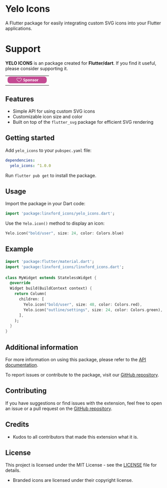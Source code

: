 # Yelo Icons

A Flutter package for easily integrating custom SVG icons into your Flutter applications.

# Support

**YELO ICONS** is an package created for **Flutter/dart**. If you find it useful, please consider supporting it.

<table align="center" width="60%" border="0">
  <tr>
    <td>
      <a title="GitHub Sponsors" href="https://github.com/sponsors/linxford"><img src="https://raw.githubusercontent.com/alefragnani/oss-resources/master/images/button-become-a-sponsor-rounded-small.png"/></a>
    </td>
  </tr>
</table>

## Features

- Simple API for using custom SVG icons
- Customizable icon size and color
- Built on top of the `flutter_svg` package for efficient SVG rendering

## Getting started

Add `yelo_icons` to your `pubspec.yaml` file:

```yaml
dependencies:
  yelo_icons: ^1.0.0
```

Run `flutter pub get` to install the package.

## Usage

Import the package in your Dart code:

```dart
import 'package:linxford_icons/yelo_icons.dart';
```

Use the `Yelo.icon()` method to display an icon:

```dart
Yelo.icon("bold/user", size: 24, color: Colors.blue)
```

## Example

```dart
import 'package:flutter/material.dart';
import 'package:linxford_icons/linxford_icons.dart';

class MyWidget extends StatelessWidget {
  @override
  Widget build(BuildContext context) {
    return Column(
      children: [
        Yelo.icon("bold/user", size: 48, color: Colors.red),
        Yelo.icon("outline/settings", size: 24, color: Colors.green),
      ],
    );
  }
}
```

## Additional information

For more information on using this package, please refer to the [API documentation](YELO-API-DOC).

To report issues or contribute to the package, visit our [GitHub repository](https://github.com/Yelodevs/yelo_icons).

## Contributing
If you have suggestions or find issues with the extension, feel free to open an issue or a pull request on the [GitHub repository](https://github.com/Yelodevs/syelo_icons).

## Credits
- Kudos to all contributors that made this extension what it is.

## License
This project is licensed under the MIT License - see the [LICENSE](LICENSE) file for details.
- Branded icons are licensed under their copyright license.
